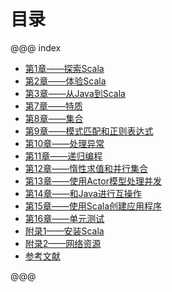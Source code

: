 
# 目录

@@@ index

* [第1章——探索Scala](chapter-01/index.md)
* [第2章——体验Scala](chapter-02/index.md)
* [第3章——从Java到Scala](chapter-03/index.md)
* [第7章——特质](chapter-07/index.md)
* [第8章——集合](chapter-08/index.md)
* [第9章——模式匹配和正则表达式](chapter-09/index.md)
* [第10章——处理异常](chapter-10/index.md)
* [第11章——递归编程](chapter-11/index.md)
* [第12章——惰性求值和并行集合](chapter-12/index.md)
* [第13章——使用Actor模型处理并发](chapter-13/index.md)
* [第14章——和Java进行互操作](chapter-14/index.md)
* [第15章——使用Scala创建应用程序](chapter-15/index.md)
* [第16章——单元测试](chapter-16/index.md)
* [附录1——安装Scala](chapter-16/index.md)
* [附录2——网络资源](chapter-16/index.md)
* [参考文献](chapter-16/index.md)


@@@